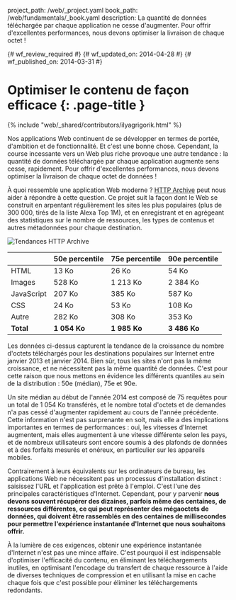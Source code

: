 project_path: /web/_project.yaml
book_path: /web/fundamentals/_book.yaml
description: La quantité de données téléchargée par chaque application ne cesse d'augmenter. Pour offrir d'excellentes performances, nous devons optimiser la livraison de chaque octet !

{# wf_review_required #}
{# wf_updated_on: 2014-04-28 #}
{# wf_published_on: 2014-03-31 #}

# Optimiser le contenu de façon efficace {: .page-title }

{% include "web/_shared/contributors/ilyagrigorik.html" %}



Nos applications Web continuent de se développer en termes de portée, d'ambition et de fonctionnalité. Et c'est une bonne chose. Cependant, la course incessante vers un Web plus riche provoque une autre tendance : la quantité de données téléchargée par chaque application augmente sens cesse, rapidement. Pour offrir d'excellentes performances, nous devons optimiser la livraison de chaque octet de données !


À quoi ressemble une application Web moderne ? [HTTP Archive](http://httparchive.org/) peut nous aider à répondre à cette question. Ce projet suit la façon dont le Web se construit en arpentant régulièrement les sites les plus populaires (plus de 300 000, tirés de la liste Alexa Top 1M), et en enregistrant et en agrégeant des statistiques sur le nombre de ressources, les types de contenus et autres métadonnées pour chaque destination.

<img src="images/http-archive-trends.png" class="center" alt="Tendances HTTP Archive">

<table>
<thead>
  <tr>
    <th></th>
    <th>50e percentile</th>
    <th>75e percentile</th>
    <th>90e percentile</th>
  </tr>
</thead>
<tr>
  <td data-th="type">HTML</td>
  <td data-th="50%">13 Ko</td>
  <td data-th="75%">26 Ko</td>
  <td data-th="90%">54 Ko</td>
</tr>
<tr>
  <td data-th="type">Images</td>
  <td data-th="50%">528 Ko</td>
  <td data-th="75%">1 213 Ko</td>
  <td data-th="90%">2 384 Ko</td>
</tr>
<tr>
  <td data-th="type">JavaScript</td>
  <td data-th="50%">207 Ko</td>
  <td data-th="75%">385 Ko</td>
  <td data-th="90%">587 Ko</td>
</tr>
<tr>
  <td data-th="type">CSS</td>
  <td data-th="50%">24 Ko</td>
  <td data-th="75%">53 Ko</td>
  <td data-th="90%">108 Ko</td>
</tr>
<tr>
  <td data-th="type">Autre</td>
  <td data-th="50%">282 Ko</td>
  <td data-th="75%">308 Ko</td>
  <td data-th="90%">353 Ko</td>
</tr>
<tr>
  <td data-th="type"><strong>Total</strong></td>
  <td data-th="50%"><strong>1 054 Ko</strong></td>
  <td data-th="75%"><strong>1 985 Ko</strong></td>
  <td data-th="90%"><strong>3 486 Ko</strong></td>
</tr>
</table>

Les données ci-dessus capturent la tendance de la croissance du nombre d'octets téléchargés pour les destinations populaires sur Internet entre janvier 2013 et janvier 2014. Bien sûr, tous les sites n'ont pas la même croissance, et ne nécessitent pas la même quantité de données. C'est pour cette raison que nous mettons en évidence les différents quantiles au sein de la distribution : 50e (médian), 75e et 90e.

Un site médian au début de l'année 2014 est composé de 75 requêtes pour un total de 1 054 Ko transférés, et le nombre total d'octets et de demandes n'a pas cessé d'augmenter rapidement au cours de l'année précédente. Cette information n'est pas surprenante en soit, mais elle a des implications importantes en termes de performances : oui, les vitesses d'Internet augmentent, mais elles augmentent à une vitesse différente selon les pays, et de nombreux utilisateurs sont encore soumis à des plafonds de données et à des forfaits mesurés et onéreux, en particulier sur les appareils mobiles.

Contrairement à leurs équivalents sur les ordinateurs de bureau, les applications Web ne nécessitent pas un processus d'installation distinct : saisissez l'URL et l'application est prête à l'emploi. C'est l'une des principales caractéristiques d'Internet. Cependant, pour y parvenir **nous devons souvent récupérer des dizaines, parfois même des centaines, de ressources différentes, ce qui peut représenter des mégaoctets de données, qui doivent être rassemblés en des centaines de millisecondes pour permettre l'expérience instantanée d'Internet que nous souhaitons offrir.**

À la lumière de ces exigences, obtenir une expérience instantanée d'Internet n'est pas une mince affaire. C'est pourquoi il est indispensable d'optimiser l'efficacité du contenu, en éliminant les téléchargements inutiles, en optimisant l'encodage du transfert de chaque ressource à l'aide de diverses techniques de compression et en utilisant la mise en cache chaque fois que c'est possible pour éliminer les téléchargements redondants.


